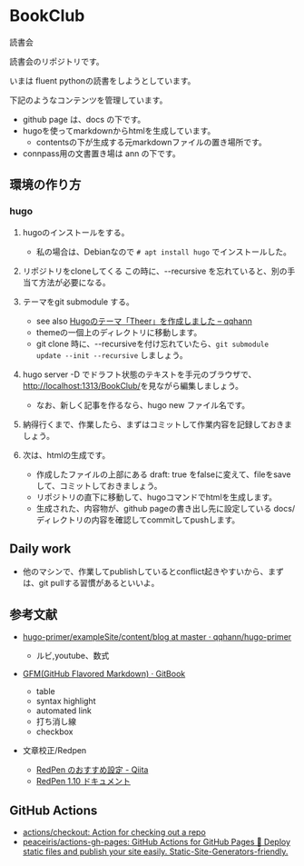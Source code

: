 # BookClub
読書会

読書会のリポジトリです。

いまは fluent pythonの読書をしようとしています。

下記のようなコンテンツを管理しています。

- github page は、docs の下です。
- hugoを使ってmarkdownからhtmlを生成しています。
    - contentsの下が生成する元markdownファイルの置き場所です。
- connpass用の文書置き場は ann の下です。

## 環境の作り方

### hugo

1. hugoのインストールをする。
    - 私の場合は、Debianなので `# apt install hugo` でインストールした。

1. リポジトリをcloneしてくる この時に、--recursive を忘れていると、別の手当て方法が必要になる。
1. テーマをgit submodule する。
    - see also [Hugoのテーマ「Theer」を作成しました – qqhann](https://qqhann.dev/blog/theer-stroy/)
    - themeの一個上のディレクトリに移動します。
    - git clone 時に、--recursiveを付け忘れていたら、`git submodule update --init --recursive` しましょう。
1. hugo server -D でドラフト状態のテキストを手元のブラウザで、<http://localhost:1313/BookClub/>を見ながら編集しましょう。
    - なお、新しく記事を作るなら、hugo new ファイル名です。
1. 納得行くまで、作業したら、まずはコミットして作業内容を記録しておきましょう。
1. 次は、htmlの生成です。
    - 作成したファイルの上部にある draft: true をfalseに変えて、fileをsaveして、コミットしておきましょう。
    - リポジトリの直下に移動して、hugoコマンドでhtmlを生成します。
    - 生成された、内容物が、github pageの書き出し先に設定している docs/ ディレクトリの内容を確認してcommitしてpushします。

## Daily work

- 他のマシンで、作業してpublishしているとconflict起きやすいから、まずは、git pullする習慣があるといいよ。

## 参考文献

- [hugo-primer/exampleSite/content/blog at master · qqhann/hugo-primer](https://github.com/qqhann/hugo-primer/tree/master/exampleSite/content/blog)
    - ルビ,youtube、数式

- [GFM(GitHub Flavored Markdown) · GitBook](https://sugarnaoming.github.io/markdown_manual/chapter4.html#gfmgithub-flavored-markdown)
    - table
    - syntax highlight
    - automated link
    - 打ち消し線
    - checkbox

- 文章校正/Redpen
    - [RedPen のおすすめ設定 - Qiita](https://qiita.com/takahi-i/items/f16fd93e2e5061851320)
    - [RedPen 1.10 ドキュメント](https://redpen.cc/docs/latest/index_ja.html)

## GitHub Actions

- [actions/checkout: Action for checking out a repo](https://github.com/actions/checkout)
- [peaceiris/actions-gh-pages: GitHub Actions for GitHub Pages 🚀 Deploy static files and publish your site easily. Static-Site-Generators-friendly.](https://github.com/peaceiris/actions-gh-pages)
